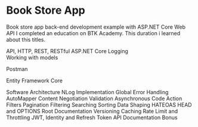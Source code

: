 # Book Store App
Book store app back-end development example with ASP.NET Core Web API
I completed an education on BTK Academy. This duration i learned about this titles.

API, HTTP, REST, RESTful
ASP.NET Core
Logging                        
  Working with models

Postman

Entity Framework Core

Software Architecture
NLog Implementation
Global Error Handling
AutoMapper
Content Negotiation
Validation
Asynchronous Code
Action Filters
Pagination
Filtering
Searching
Sorting
Data Shaping
HATEOAS
HEAD and OPTIONS
Root Documentation
Versioning
Caching
Rate Limit and Throttling
JWT, Identity and Refresh Token
API Documentation
Bonus

